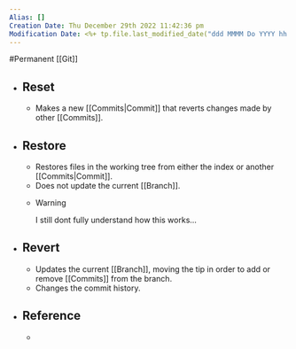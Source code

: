 ```yaml
---
Alias: []
Creation Date: Thu December 29th 2022 11:42:36 pm 
Modification Date: <%+ tp.file.last_modified_date("ddd MMMM Do YYYY hh:mm:ss a") %>
---
```

#Permanent [[Git]]

- ## Reset
	- Makes a new [[Commits|Commit]] that reverts changes made by other [[Commits]].
- ## Restore
	- Restores files in the working tree from either the index or another [[Commits|Commit]].
	- Does not update the current [[Branch]].
	- > [!Warning]
	  > I still dont fully understand how this works...
- ## Revert
	- Updates the current [[Branch]], moving the tip in order to add or remove [[Commits]] from the branch.
	- Changes the commit history.
- ## Reference
	- 